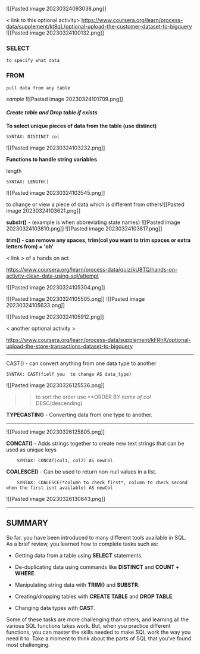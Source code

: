 ![[Pasted image 20230324093038.png]]

< link to this optional activity> https://www.coursera.org/learn/process-data/supplement/kt8qL/optional-upload-the-customer-dataset-to-bigquery 
![[Pasted image 20230324100132.png]]  


### **SELECT** 
	to specify what data
### **FROM** 
	pull data from any table

*sample* 
	![[Pasted image 20230324101709.png]]

#### ***Create table and Drop table if exists***

**To select unique pieces of data from the table (use distinct)**

	SYNTAX: DISTINCT col

![[Pasted image 20230324103232.png]]

**Functions to handle string variables**

length 

	SYNTAX: LENGTH()

![[Pasted image 20230324103545.png]]

to change or view a piece of data which is different from others![[Pasted image 20230324103621.png]]     

**substr()**  - (example is when abbreviating state names)
![[Pasted image 20230324103810.png]]
![[Pasted image 20230324103817.png]]


**trim()   - can remove any spaces, 
trim(col you want to trim spaces or extra letters from) = 'oh'** 

< link > of a hands on act

https://www.coursera.org/learn/process-data/quiz/kU8TQ/hands-on-activity-clean-data-using-sql/attempt

![[Pasted image 20230324105304.png]]

![[Pasted image 20230324105505.png]]
![[Pasted image 20230324105633.png]]

![[Pasted image 20230324105912.png]]


< another optional activity >

https://www.coursera.org/learn/process-data/supplement/kFRhX/optional-upload-the-store-transactions-dataset-to-bigquery

---------------------------------

CAST() - can convert anything from one data type to another

	SYNTAX: CAST(fielf you  to change AS data_type)
	
![[Pasted image 20230326125536.png]]


>> to sort the order use 
>> 	**ORDER BY 
>> 		*name of col*   DESC(descending)

**TYPECASTING** 
	- Converting data from one type to another.


_________________
![[Pasted image 20230326125805.png]]


**CONCAT()** - Adds strings together to create new text strings that can be used as unique keys

		SYNTAX: CONCAT(col1, col2) AS newCol

**COALESCE()** - Can be used to return non-null values in a list.

		SYNTAX: COALESCE(*column to check first*, column to check second when the first isnt available) AS newCol



![[Pasted image 20230326130643.png]]



----------------------------------

## SUMMARY

So far, you have been introduced to many different tools available in SQL. As a brief review, you learned how to complete tasks such as:

-   Getting data from a table using **SELECT** statements.
    
-   De-duplicating data using commands like **DISTINCT** and **COUNT +** **WHERE**.
    
-   Manipulating string data with **TRIM()** and **SUBSTR**.
    
-   Creating/dropping tables with **CREATE TABLE** and **DROP TABLE**.
    
-   Changing data types with **CAST**.
    

Some of these tasks are more challenging than others, and learning all the various SQL functions takes work. But, when you practice different functions, you can master the skills needed to make SQL work the way you need it to. Take a moment to think about the parts of SQL that you’ve found most challenging.


